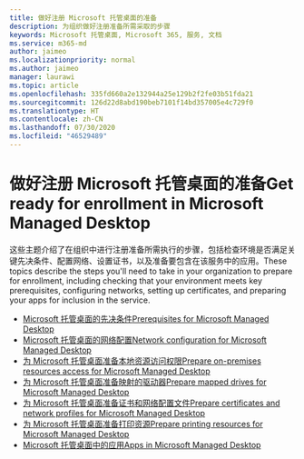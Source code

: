 ```yaml
---
title: 做好注册 Microsoft 托管桌面的准备
description: 为组织做好注册准备所需采取的步骤
keywords: Microsoft 托管桌面, Microsoft 365, 服务, 文档
ms.service: m365-md
author: jaimeo
ms.localizationpriority: normal
ms.author: jaimeo
manager: laurawi
ms.topic: article
ms.openlocfilehash: 335fd660a2e132944a25e129b2f2fe03b51fda21
ms.sourcegitcommit: 126d22d8abd190beb7101f14bd357005e4c729f0
ms.translationtype: HT
ms.contentlocale: zh-CN
ms.lasthandoff: 07/30/2020
ms.locfileid: "46529489"
---
```

# <a name="get-ready-for-enrollment-in-microsoft-managed-desktop"></a><span data-ttu-id="08061-104">做好注册 Microsoft 托管桌面的准备</span><span class="sxs-lookup"><span data-stu-id="08061-104">Get ready for enrollment in Microsoft Managed Desktop</span></span>

<span data-ttu-id="08061-105">这些主题介绍了在组织中进行注册准备所需执行的步骤，包括检查环境是否满足关键先决条件、配置网络、设置证书，以及准备要包含在该服务中的应用。</span><span class="sxs-lookup"><span data-stu-id="08061-105">These topics describe the steps you'll need to take in your organization to prepare for enrollment, including checking that your environment meets key prerequisites, configuring networks, setting up certificates, and preparing your apps for inclusion in the service.</span></span>

- [<span data-ttu-id="08061-106">Microsoft 托管桌面的先决条件</span><span class="sxs-lookup"><span data-stu-id="08061-106">Prerequisites for Microsoft Managed Desktop</span></span>](prerequisites.md)
- [<span data-ttu-id="08061-107">Microsoft 托管桌面的网络配置</span><span class="sxs-lookup"><span data-stu-id="08061-107">Network configuration for Microsoft Managed Desktop</span></span>](network.md)
- [<span data-ttu-id="08061-108">为 Microsoft 托管桌面准备本地资源访问权限</span><span class="sxs-lookup"><span data-stu-id="08061-108">Prepare on-premises resources access for Microsoft Managed Desktop</span></span>](authentication.md)
- [<span data-ttu-id="08061-109">为 Microsoft 托管桌面准备映射的驱动器</span><span class="sxs-lookup"><span data-stu-id="08061-109">Prepare mapped drives for Microsoft Managed Desktop</span></span>](mapped-drives.md)
- [<span data-ttu-id="08061-110">为 Microsoft 托管桌面准备证书和网络配置文件</span><span class="sxs-lookup"><span data-stu-id="08061-110">Prepare certificates and network profiles for Microsoft Managed Desktop</span></span>](certs-wifi-lan.md)
- [<span data-ttu-id="08061-111">为 Microsoft 托管桌面准备打印资源</span><span class="sxs-lookup"><span data-stu-id="08061-111">Prepare printing resources for Microsoft Managed Desktop</span></span>](printing.md)
- [<span data-ttu-id="08061-112">Microsoft 托管桌面中的应用</span><span class="sxs-lookup"><span data-stu-id="08061-112">Apps in Microsoft Managed Desktop</span></span>](apps.md)

